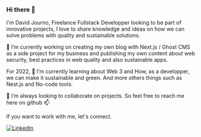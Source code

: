 ### Hi there 👋

I'm David Journo, Freelance Fullstack Developper looking to be part of innovative projects, I love to share knowledge and ideas on how we can solve problems with quality and sustainable solutions.

🔭 I’m currently working on creating my own blog with Next.js / Ghost CMS as a side project for my business and publishing my own content about web security, best practices in web quality and also sustainable apps.

For 2022, 🌱 I’m currently learning about Web 3 and How, as a developper, we can make it sustainable and green. And more others things such as Nest.js and No-code tools.

👯 I’m always looking to collaborate on projects. So feel free to reach me here on github 📫 

If you want to work with me, let's connect.

[![LinkedIn](https://img.shields.io/badge/LinkedIn-Hire%20me-blue)](https://linkedin.com/in/david-journo)



<!--
**Poltergeistz/poltergeistz** is a ✨ _special_ ✨ repository because its `README.md` (this file) appears on your GitHub profile.
-->
